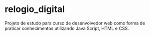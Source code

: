 # relogio_digital
Projeto de estudo para curso de desenvolvedor web como forma de praticar conhecimentos utilizando Java Script, HTML e CSS.  
